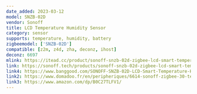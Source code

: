 ```yaml
---
date_added: 2023-03-12
model: SNZB-02D
vendor: Sonoff
title: LCD Temperature Humidity Sensor
category: sensor
supports: temperature, humidity, battery
zigbeemodel: ['SNZB-02D']
compatible: [z2m, z4d, zha, deconz, ihost]
deconz: 6697
mlink: https://itead.cc/product/sonoff-snzb-02d-zigbee-lcd-smart-temperature-humidity-sensor/
link: https://sonoff.tech/products/sonoff-snzb-02d-zigbee-lcd-smart-temperature-humidity-sensor
link4: https://www.banggood.com/SONOFF-SNZB-02D-LCD-Smart-Temperature-Humidity-Sensor-APP-Real-time-Monitoring-Work-with-ZB-Bridge-P-or-ZB-Dongle-or-NS-Panel-p-1985618.html
link2: https://www.domadoo.fr/en/peripheriques/6614-sonoff-zigbee-30-temperature-humidity-sensor-with-display.html
link3: https://www.amazon.com/dp/B0C27TLFV1/
---
```

